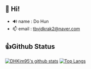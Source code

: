 ## 👋 Hi!

- 🔊 name : Do Hun
- 📫 email : tbvjdkrak2@naver.com

## 👍Github Status
[![DHKim95's github stats](https://github-readme-stats.vercel.app/api?username=DHKim95&hide_border=false&count_private=true&show_icons=false&hide=contribs,prs&theme=vue&line_height=30)](https://github-readme-stats.vercel.app/api?username=DHKim95&hide_border=false&count_private=true&show_icons=false&hide=contribs,prs&theme=vue&line_height=30)
[![Top Langs](https://github-readme-stats.vercel.app/api/top-langs/?username=DHKim95&layout=compact&hide_border=false&theme=vue&line_height=30)](https://github-readme-stats.vercel.app/api/top-langs/?username=DHKim95&layout=compact&hide_border=false&theme=vue&line_height=30)  

<!-- ![DHKim95's GitHub stats](https://github-readme-stats.vercel.app/api?username=DHKim95&show_icons=true) -->
<!-- ![Top Langs](https://github-readme-stats.vercel.app/api/top-langs/?username=DHKim95&layout=compact) -->

<!--
**DHKim95/DHKim95** is a ✨ _special_ ✨ repository because its `README.md` (this file) appears on your GitHub profile.

Here are some ideas to get you started:

- 🔭 I’m currently working on ...
- 🌱 I’m currently learning ...
- 👯 I’m looking to collaborate on ...
- 🤔 I’m looking for help with ...
- 💬 Ask me about ...
- 📫 How to reach me: ...
- 😄 Pronouns: ...
- ⚡ Fun fact: ...
-->
